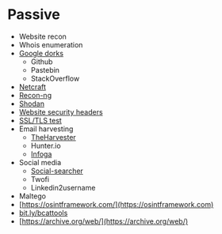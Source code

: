 # Passive

* Website recon
* Whois enumeration
* [Google dorks](https://www.exploit-db.com/google-hacking-database)
  * Github
  * Pastebin
  * StackOverflow
* [Netcraft](https://searchdns.netcraft.com)
* [Recon-ng](toolbox/reconnaissance/recon-ng.md)
* [Shodan](https://www.shodan.io)
* [Website security headers](https://securityheaders.com)
* [SSL/TLS test](https://www.ssllabs.com/ssltest/)
* Email harvesting
  * [TheHarvester](toolbox/reconnaissance/theharvester.md)
  * Hunter.io
  * [Infoga](https://github.com/m4ll0k/infoga)
* Social media
  * [Social-searcher](https://www.social-searcher.com)
  * Twofi
  * Linkedin2username
* Maltego
* [https://osintframework.com/](https://osintframework.com)
* [bit.ly/bcattools](http://bit.ly/bcattools)
* [https://archive.org/web/](https://archive.org/web/)

